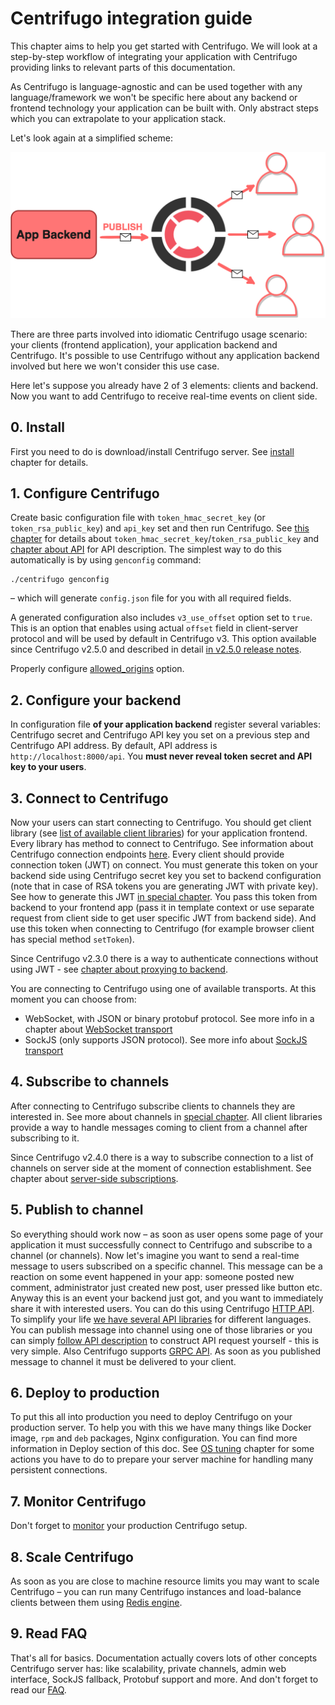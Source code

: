 # Centrifugo integration guide

This chapter aims to help you get started with Centrifugo. We will look at a step-by-step workflow of integrating your application with Centrifugo providing links to relevant parts of this documentation.

As Centrifugo is language-agnostic and can be used together with any language/framework we won't be specific here about any backend or frontend technology your application can be built with. Only abstract steps which you can extrapolate to your application stack.

Let's look again at a simplified scheme:

![Centrifugo scheme](images/scheme_sketch.png)

There are three parts involved into idiomatic Centrifugo usage scenario: your clients (frontend application), your application backend and Centrifugo. It's possible to use Centrifugo without any application backend involved but here we won't consider this use case. 

Here let's suppose you already have 2 of 3 elements: clients and backend. Now you want to add Centrifugo to receive real-time events on client side.

## 0. Install

First you need to do is download/install Centrifugo server. See [install](server/install.md) chapter for details.

## 1. Configure Centrifugo

Create basic configuration file with `token_hmac_secret_key` (or `token_rsa_public_key`) and `api_key` set and then run Centrifugo. See [this chapter](server/configuration.md) for details about `token_hmac_secret_key`/`token_rsa_public_key` and [chapter about API](server/http_api.md) for API description. The simplest way to do this automatically is by using `genconfig` command:

```
./centrifugo genconfig
```

– which will generate `config.json` file for you with all required fields.

A generated configuration also includes `v3_use_offset` option set to `true`. This is an option that enables using actual `offset` field in client-server protocol and will be used by default in Centrifugo v3. This option available since Centrifugo v2.5.0 and described in detail [in v2.5.0 release notes](https://github.com/centrifugal/centrifugo/releases/tag/v2.5.0).

Properly configure [allowed_origins](server/configuration.md#allowed_origins) option.

## 2. Configure your backend

In configuration file **of your application backend** register several variables: Centrifugo secret and Centrifugo API key you set on a previous step and Centrifugo API address. By default, API address is `http://localhost:8000/api`. You **must never reveal token secret and API key to your users**.

## 3. Connect to Centrifugo

Now your users can start connecting to Centrifugo. You should get client library (see [list of available client libraries](libraries/client.md)) for your application frontend. Every library has method to connect to Centrifugo. See information about Centrifugo connection endpoints [here](https://centrifugal.github.io/centrifugo/server/configuration/#advanced-endpoint-configuration). Every client should provide connection token (JWT) on connect. You must generate this token on your backend side using Centrifugo secret key you set to backend configuration (note that in case of RSA tokens you are generating JWT with private key). See how to generate this JWT [in special chapter](server/authentication.md). You pass this token from backend to your frontend app (pass it in template context or use separate request from client side to get user specific JWT from backend side). And use this token when connecting to Centrifugo (for example browser client has special method `setToken`).

Since Centrifugo v2.3.0 there is a way to authenticate connections without using JWT - see [chapter about proxying to backend](server/proxy.md).

You are connecting to Centrifugo using one of available transports. At this moment you can choose from:

* WebSocket, with JSON or binary protobuf protocol. See more info in a chapter about [WebSocket transport](transports/websocket.md)
* SockJS (only supports JSON protocol). See more info about [SockJS transport](transports/sockjs.md)

## 4. Subscribe to channels

After connecting to Centrifugo subscribe clients to channels they are interested in. See more about channels in [special chapter](server/channels.md). All client libraries provide a way to handle messages coming to client from a channel after subscribing to it.

Since Centrifugo v2.4.0 there is a way to subscribe connection to a list of channels on server side at the moment of connection establishment. See chapter about [server-side subscriptions](server/server_subs.md).

## 5. Publish to channel

So everything should work now – as soon as user opens some page of your application it must successfully connect to Centrifugo and subscribe to a channel (or channels). Now let's imagine you want to send a real-time message to users subscribed on a specific channel. This message can be a reaction on some event happened in your app: someone posted new comment, administrator just created new post, user pressed like button etc. Anyway this is an event your backend just got, and you want to immediately share it with interested users. You can do this using Centrifugo [HTTP API](server/http_api.md). To simplify your life [we have several API libraries](libraries/api.md) for different languages. You can publish message into channel using one of those libraries or you can simply [follow API description](server/http_api.md) to construct API request yourself - this is very simple. Also Centrifugo supports [GRPC API](server/grpc_api.md). As soon as you published message to channel it must be delivered to your client.

## 6. Deploy to production

To put this all into production you need to deploy Centrifugo on your production server. To help you with this we have many things like Docker image, `rpm` and `deb` packages, Nginx configuration. You can find more information in Deploy section of this doc. See [OS tuning](deploy/tuning.md) chapter for some actions you have to do to prepare your server machine for handling many persistent connections.

## 7. Monitor Centrifugo

Don't forget to [monitor](deploy/monitoring.md) your production Centrifugo setup.

## 8. Scale Centrifugo

As soon as you are close to machine resource limits you may want to scale Centrifugo – you can run many Centrifugo instances and load-balance clients between them using [Redis engine](server/engines.md).

## 9. Read FAQ

That's all for basics. Documentation actually covers lots of other concepts Centrifugo server has: like scalability, private channels, admin web interface, SockJS fallback, Protobuf support and more. And don't forget to read our [FAQ](faq.md).
